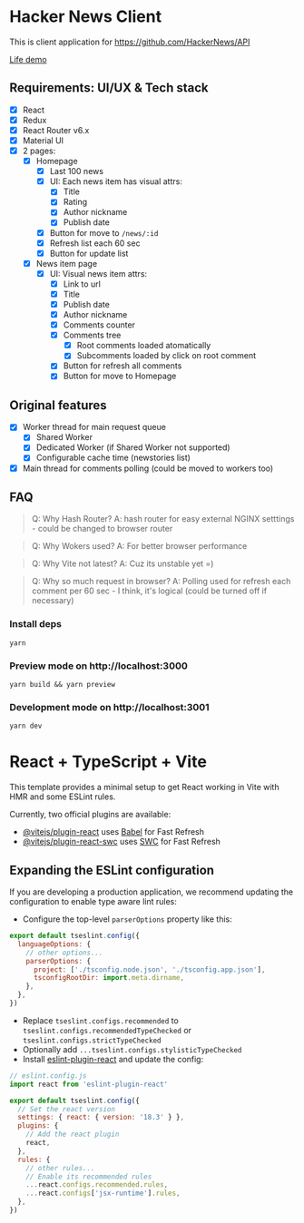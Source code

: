# Hacker News Client

This is client application for https://github.com/HackerNews/API

[Life demo](https://pravosleva.pro/dist.hacker-news-2024/)

## Requirements: UI/UX & Tech stack
- [x] React
- [x] Redux
- [x] React Router v6.x
- [x] Material UI
- [x] 2 pages:
  - [x] Homepage
    - [x] Last 100 news
    - [x] UI: Each news item has visual attrs:
      - [x] Title
      - [x] Rating
      - [x] Author nickname
      - [x] Publish date
    - [x] Button for move to `/news/:id`
    - [x] Refresh list each 60 sec
    - [x] Button for update list
  - [x] News item page
    - [x] UI: Visual news item attrs:
      - [x] Link to url
      - [x] Title
      - [x] Publish date
      - [x] Author nickname
      - [x] Comments counter
      - [x] Comments tree
        - [x] Root comments loaded atomatically
        - [x] Subcomments loaded by click on root comment
      - [x] Button for refresh all comments
      - [x] Button for move to Homepage

## Original features
- [x] Worker thread for main request queue
  - [x] Shared Worker
  - [x] Dedicated Worker (if Shared Worker not supported)
  - [x] Configurable cache time (newstories list)
- [x] Main thread for comments polling (could be moved to workers too)

## FAQ
> Q: Why Hash Router?
> A: hash router for easy external NGINX setttings - could be changed to browser router

> Q: Why Wokers used?
> A: For better browser performance

> Q: Why Vite not latest?
> A: Cuz its unstable yet =)

> Q: Why so much request in browser?
> A: Polling used for refresh each comment per 60 sec - I think, it's logical (could be turned off if necessary)

### Install deps
```shell
yarn
```

### Preview mode on http://localhost:3000
```shell
yarn build && yarn preview
```

### Development mode on http://localhost:3001
```shell
yarn dev
```

# React + TypeScript + Vite

This template provides a minimal setup to get React working in Vite with HMR and some ESLint rules.

Currently, two official plugins are available:

- [@vitejs/plugin-react](https://github.com/vitejs/vite-plugin-react/blob/main/packages/plugin-react/README.md) uses [Babel](https://babeljs.io/) for Fast Refresh
- [@vitejs/plugin-react-swc](https://github.com/vitejs/vite-plugin-react-swc) uses [SWC](https://swc.rs/) for Fast Refresh

## Expanding the ESLint configuration

If you are developing a production application, we recommend updating the configuration to enable type aware lint rules:

- Configure the top-level `parserOptions` property like this:

```js
export default tseslint.config({
  languageOptions: {
    // other options...
    parserOptions: {
      project: ['./tsconfig.node.json', './tsconfig.app.json'],
      tsconfigRootDir: import.meta.dirname,
    },
  },
})
```

- Replace `tseslint.configs.recommended` to `tseslint.configs.recommendedTypeChecked` or `tseslint.configs.strictTypeChecked`
- Optionally add `...tseslint.configs.stylisticTypeChecked`
- Install [eslint-plugin-react](https://github.com/jsx-eslint/eslint-plugin-react) and update the config:

```js
// eslint.config.js
import react from 'eslint-plugin-react'

export default tseslint.config({
  // Set the react version
  settings: { react: { version: '18.3' } },
  plugins: {
    // Add the react plugin
    react,
  },
  rules: {
    // other rules...
    // Enable its recommended rules
    ...react.configs.recommended.rules,
    ...react.configs['jsx-runtime'].rules,
  },
})
```
